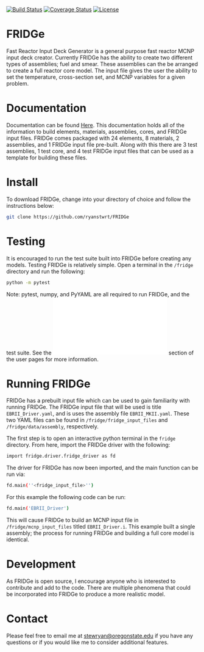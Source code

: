[![Build Status](https://travis-ci.org/ryanstwrt/FRIDGe.svg?branch=master)](https://travis-ci.org/ryanstwrt/FRIDGe)
[![Coverage Status](https://coveralls.io/repos/github/ryanstwrt/FRIDGe/badge.svg?branch=master)](https://coveralls.io/github/ryanstwrt/FRIDGe?branch=master)
[![License](https://img.shields.io/badge/license-MIT-blue.svg)](https://opensource.org/licenses/MIT)

# FRIDGe
Fast Reactor Input Deck Generator is a general purpose fast reactor MCNP input deck creator.
Currently FRIDGe has the ability to create two different types of assemblies; fuel and smear.
These assemblies can the be arranged to create a full reactor core model.
The input file gives the user the ability to set the temperature, cross-section set, and MCNP variables for a given problem.

# Documentation

Documentation can be found [Here](https://ryanstwrt.github.io/FRIDGe/).
This documentation holds all of the information to build elements, materials, assemblies, cores, and FRIDGe input files.
FRIDGe comes packaged with 24 elements, 8 materials, 2 assemblies, and 1 FRIDGe input file pre-built.
Along with this there are 3 test assemblies, 1 test core, and 4 test FRIDGe input files that can be used as a template for building these files.

# Install

To download FRIDGe, change into your directory of choice and follow the instructions below:

```bash
git clone https://github.com/ryanstwrt/FRIDGe
```

# Testing

It is encouraged to run the test suite built into FRIDGe before creating any models. Testing FRIDGe is relatively simple.
Open a terminal in the ```/fridge``` directory and run the following:

```bash
python -m pytest
```

Note: pytest, numpy, and PyYAML are all required to run FRIDGe, and the test suite.
See the ![testing](docs/source/Test.md) section of the user pages for more information.

# Running FRIDGe

FRIDGe has a prebuilt input file which can be used to gain familiarity with running FRIDGe.
The FRIDGe input file that will be used is title ```EBRII_Driver.yaml```, and is uses the assembly file ```EBRII_MKII.yaml```.
These two YAML files can be found in ```/fridge/fridge_input_files``` and ```/fridge/data/assembly```, respectively.

The first step is to open an interactive python terminal in the ```fridge``` directory.
From here, import the FRIDGe driver with the following:
```bash
import fridge.driver.fridge_driver as fd
```
The driver for FRIDGe has now been imported, and the main function can be run via:
```bash
fd.main(''<fridge_input_file>'')
```
For this example the following code can be run:
```bash
fd.main('EBRII_Driver')
```
This will cause FRIDGe to build an MCNP input file in ```/fridge/mcnp_input_files``` titled ```EBRII_Driver.i```.
This example built a single assembly; the process for running FRIDGe and building a full core model is identical.

# Development

As FRIDGe is open source, I encourage anyone who is interested to contribute and add to the code.
There are multiple phenomena that could be incorporated into FRIDGe to produce a more realistic model.

# Contact

Please feel free to email me at stewryan@oregonstate.edu if you have any questions or if you would like me to consider additional features.

